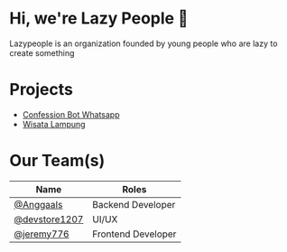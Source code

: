 # Hi, we're Lazy People 👋
Lazypeople is an organization founded by young people who are lazy to create something

# Projects
- [Confession Bot Whatsapp](https://confessionbot.xyz/)
- [Wisata Lampung](https://wila.web.id/)

# **Our Team(s)**
| Name | Roles |
|--|--|
| [@AnggaaIs](https://github.com/AnggaaIs)| Backend Developer |
| [@devstore1207](https://github.com/devstore1207) | UI/UX
| [@jeremy776](https://github.com/jeremy776) | Frontend Developer

